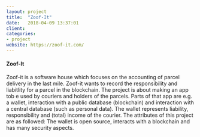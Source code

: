 ```yaml
---
layout: project
title:  "Zoof-It"
date:   2018-04-09 13:37:01
client: 
categories:
- project
website: https://zoof-it.com/
---
```


#### Zoof-It

Zoof-it is a software house which focuses on the accounting of parcel delivery in the last mile. Zoof-it wants to record the responsibility and liabitlity for a parcel in the blockchain. The project is about making an app tob e used by couriers and holders of the parcels. Parts of that app are e.g. a wallet, interaction with a public database (blockchain) and interaction with a central database (such as personal data). The wallet represents liability, responsibility and (total) income of the courier. The attributes of this project are as followed: The wallet is open source, interacts with a blockchain and has many security aspects. 
